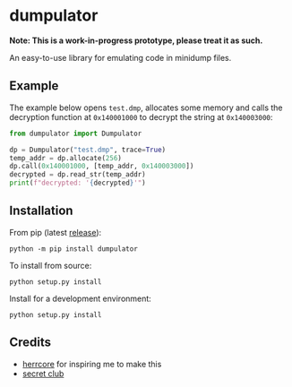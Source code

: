 # dumpulator

**Note: This is a work-in-progress prototype, please treat it as such.**

An easy-to-use library for emulating code in minidump files.

## Example

The example below opens `test.dmp`, allocates some memory and calls the decryption function at `0x140001000` to decrypt the string at `0x140003000`:

```python
from dumpulator import Dumpulator

dp = Dumpulator("test.dmp", trace=True)
temp_addr = dp.allocate(256)
dp.call(0x140001000, [temp_addr, 0x140003000])
decrypted = dp.read_str(temp_addr)
print(f"decrypted: '{decrypted}'")
```


## Installation

From pip (latest [release](https://github.com/mrexodia/dumpulator/releases)):

```
python -m pip install dumpulator
```

To install from source:

```
python setup.py install
```

Install for a development environment:

```
python setup.py install
```

## Credits

- [herrcore](https://twitter.com/herrcore) for inspiring me to make this
- [secret club](https://secret.club)
